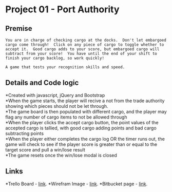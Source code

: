 
# Project 01 - Port Authority

## Premise
    You are in charge of checking cargo at the docks.  Don't let embargoed cargo come through!  Click on any piece of cargo to toggle whether to accept it.  Good cargo adds to your score, but embargoed cargo will subtract from your score!  You have until the end of your shift to finish your cargo backlog, so work quickly!  
  
    A game that tests your recognition skills and speed. 

## Details and Code logic

*Created with javascript, jQuery and Bootstrap  
*When the game starts, the player will recive a not from the trade authority showing which pieces should not be let through.  
*The game board is then populated with different cargo, and the player may flag any number of cargo items to not be allowed through  
*When the player clicks the accept cargo button, the point values of the accepted cargo is tallied, with good cargo adding points and bad cargo subtracting points  
*When the player either completes the cargo log OR the timer runs out, the game will check to see if the player score is greater than or equal to the target score and pull a win/lose result  
*The game resets once the win/lose modal is closed

## Links

*Trello Board - [link](https://trello.com/b/1TidtshD/port-authority "Trello Board").
*Wirefram Image - [link](http://i.imgur.com/pp1yEgY.jpg "Wireframe Image").
*Bitbucket page - [link](http://joysutton.bitballoon.com/ "Wireframe Image").
